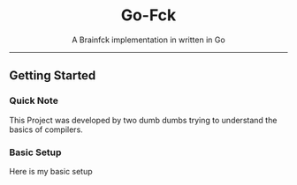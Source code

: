 <div align="center">

#  Go-Fck
A Brainfck implementation in written in Go

-------------------------------
</div>

## Getting Started

### Quick Note
This Project was developed by two dumb dumbs trying to understand the basics of compilers.


### Basic Setup
Here is my basic setup
